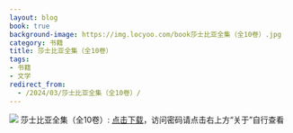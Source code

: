 ```yaml
---
layout: blog
book: true
background-image: https://img.locyoo.com/book莎士比亚全集（全10卷）.jpg
category: 书籍
title: 莎士比亚全集（全10卷）
tags:
- 书籍
- 文学
redirect_from:
  - /2024/03/莎士比亚全集（全10卷）/
---
```

![](https://img.locyoo.com/book莎士比亚全集（全10卷）.jpg)
莎士比亚全集（全10卷）: <a name = "ref1" href="https://url18.ctfile.com/f/50983618-1377644923-dac054?p=3619">点击下载</a>，访问密码请点击右上方“关于”自行查看